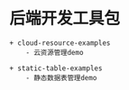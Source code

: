 # 后端开发工具包
    + cloud-resource-examples
        - 云资源管理demo

    + static-table-examples
        - 静态数据表管理demo